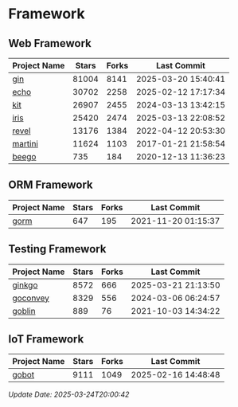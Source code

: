 # Framework

## Web Framework
| Project Name | Stars | Forks | Last Commit |
| ------------ | ----- | ----- | ----------- |
| [gin](https://github.com/gin-gonic/gin) | 81004 | 8141 | 2025-03-20 15:40:41 |
| [echo](https://github.com/labstack/echo) | 30702 | 2258 | 2025-02-12 17:17:34 |
| [kit](https://github.com/go-kit/kit) | 26907 | 2455 | 2024-03-13 13:42:15 |
| [iris](https://github.com/kataras/iris) | 25420 | 2474 | 2025-03-13 22:08:52 |
| [revel](https://github.com/revel/revel) | 13176 | 1384 | 2022-04-12 20:53:30 |
| [martini](https://github.com/go-martini/martini) | 11624 | 1103 | 2017-01-21 21:58:54 |
| [beego](https://github.com/astaxie/beego) | 735 | 184 | 2020-12-13 11:36:23 |

## ORM Framework
| Project Name | Stars | Forks | Last Commit |
| ------------ | ----- | ----- | ----------- |
| [gorm](https://github.com/jinzhu/gorm) | 647 | 195 | 2021-11-20 01:15:37 |

## Testing Framework
| Project Name | Stars | Forks | Last Commit |
| ------------ | ----- | ----- | ----------- |
| [ginkgo](https://github.com/onsi/ginkgo) | 8572 | 666 | 2025-03-21 21:13:50 |
| [goconvey](https://github.com/smartystreets/goconvey) | 8329 | 556 | 2024-03-06 06:24:57 |
| [goblin](https://github.com/franela/goblin) | 889 | 76 | 2021-10-03 14:34:22 |

## IoT Framework
| Project Name | Stars | Forks | Last Commit |
| ------------ | ----- | ----- | ----------- |
| [gobot](https://github.com/hybridgroup/gobot) | 9111 | 1049 | 2025-02-16 14:48:48 |

*Update Date: 2025-03-24T20:00:42*